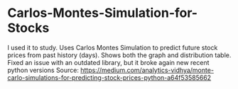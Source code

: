 # Carlos-Montes-Simulation-for-Stocks
I used it to study. Uses Carlos Montes Simulation to predict future stock prices from past history (days). Shows both the graph and distribution table. Fixed an issue with an outdated library, but it broke again new recent python versions Source: https://medium.com/analytics-vidhya/monte-carlo-simulations-for-predicting-stock-prices-python-a64f53585662
